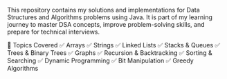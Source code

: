 This repository contains my solutions and implementations 
for Data Structures and Algorithms problems using Java.
It is part of my learning journey to master DSA concepts, 
improve problem-solving skills, and prepare for technical interviews.

🧠 Topics Covered
✅ Arrays
✅ Strings
✅ Linked Lists
✅ Stacks & Queues
✅ Trees & Binary Trees
✅ Graphs
✅ Recursion & Backtracking
✅ Sorting & Searching
✅ Dynamic Programming
✅ Bit Manipulation
✅ Greedy Algorithms


